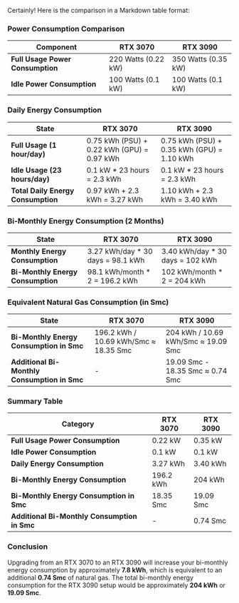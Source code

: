 Certainly! Here is the comparison in a Markdown table format:

### Power Consumption Comparison

| **Component**                    | **RTX 3070**        | **RTX 3090**        |
| -------------------------------- | ------------------- | ------------------- |
| **Full Usage Power Consumption** | 220 Watts (0.22 kW) | 350 Watts (0.35 kW) |
| **Idle Power Consumption**       | 100 Watts (0.1 kW)  | 100 Watts (0.1 kW)  |

### Daily Energy Consumption

| **State**                          | **RTX 3070**                               | **RTX 3090**                               |
| ---------------------------------- | ------------------------------------------ | ------------------------------------------ |
| **Full Usage (1 hour/day)**        | 0.75 kWh (PSU) + 0.22 kWh (GPU) = 0.97 kWh | 0.75 kWh (PSU) + 0.35 kWh (GPU) = 1.10 kWh |
| **Idle Usage (23 hours/day)**      | 0.1 kW * 23 hours = 2.3 kWh                | 0.1 kW * 23 hours = 2.3 kWh                |
| **Total Daily Energy Consumption** | 0.97 kWh + 2.3 kWh = 3.27 kWh              | 1.10 kWh + 2.3 kWh = 3.40 kWh              |

### Bi-Monthly Energy Consumption (2 Months)

| **State** | **RTX 3070** | **RTX 3090** |
|-----------|--------------|--------------|
| **Monthly Energy Consumption** | 3.27 kWh/day * 30 days = 98.1 kWh | 3.40 kWh/day * 30 days = 102 kWh |
| **Bi-Monthly Energy Consumption** | 98.1 kWh/month * 2 = 196.2 kWh | 102 kWh/month * 2 = 204 kWh |

### Equivalent Natural Gas Consumption (in Smc)

| **State** | **RTX 3070** | **RTX 3090** |
|-----------|--------------|--------------|
| **Bi-Monthly Energy Consumption in Smc** | 196.2 kWh / 10.69 kWh/Smc ≈ 18.35 Smc | 204 kWh / 10.69 kWh/Smc ≈ 19.09 Smc |
| **Additional Bi-Monthly Consumption in Smc** | - | 19.09 Smc - 18.35 Smc ≈ 0.74 Smc |

### Summary Table

| **Category** | **RTX 3070** | **RTX 3090** |
|--------------|--------------|--------------|
| **Full Usage Power Consumption** | 0.22 kW | 0.35 kW |
| **Idle Power Consumption** | 0.1 kW | 0.1 kW |
| **Daily Energy Consumption** | 3.27 kWh | 3.40 kWh |
| **Bi-Monthly Energy Consumption** | 196.2 kWh | 204 kWh |
| **Bi-Monthly Energy Consumption in Smc** | 18.35 Smc | 19.09 Smc |
| **Additional Bi-Monthly Consumption in Smc** | - | 0.74 Smc |

### Conclusion

Upgrading from an RTX 3070 to an RTX 3090 will increase your bi-monthly energy consumption by approximately **7.8 kWh**, which is equivalent to an additional **0.74 Smc** of natural gas. The total bi-monthly energy consumption for the RTX 3090 setup would be approximately **204 kWh** or **19.09 Smc**.
